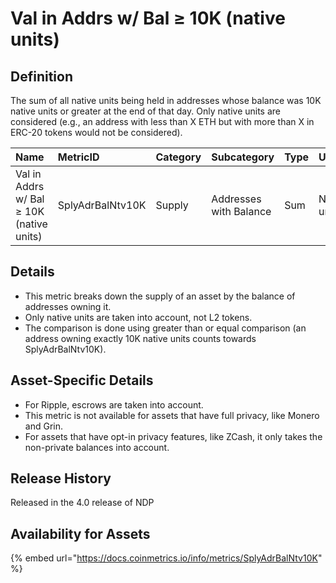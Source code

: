 # Val in Addrs w/ Bal ≥ 10K \(native units\)

## Definition

The sum of all native units being held in addresses whose balance was 10K native units or greater at the end of that day. Only native units are considered \(e.g., an address with less than X ETH but with more than X in ERC-20 tokens would not be considered\).

| Name | MetricID | Category | Subcategory | Type | Unit | Interval |
| :--- | :--- | :--- | :--- | :--- | :--- | :--- |
| Val in Addrs w/ Bal ≥ 10K \(native units\) | SplyAdrBalNtv10K | Supply | Addresses with Balance | Sum | Native units | 1 day |

## Details

* This metric breaks down the supply of an asset by the balance of addresses owning it.
* Only native units are taken into account, not L2 tokens.
* The comparison is done using greater than or equal comparison \(an address owning exactly 10K native units counts towards SplyAdrBalNtv10K\).

## Asset-Specific Details

* For Ripple, escrows are taken into account.
* This metric is not available for assets that have full privacy, like Monero and Grin.
* For assets that have opt-in privacy features, like ZCash, it only takes the non-private balances into account.

## Release History

Released in the 4.0 release of NDP

## Availability for Assets

{% embed url="https://docs.coinmetrics.io/info/metrics/SplyAdrBalNtv10K" %}

